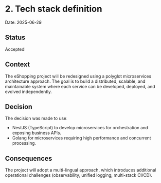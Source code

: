 # 2. Tech stack definition

Date: 2025-06-29

## Status

Accepted

## Context

The eShopping project will be redesigned using a polyglot microservices architecture approach. The goal is to build a distributed, scalable, and maintainable system where each service can be developed, deployed, and evolved independently.

## Decision

The decision was made to use:

- NestJS (TypeScript) to develop microservices for orchestration and exposing business APIs.
- Golang for microservices requiring high performance and concurrent processing.

## Consequences

The project will adopt a multi-lingual approach, which introduces additional operational challenges (observability, unified logging, multi-stack CI/CD).
